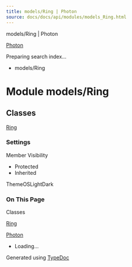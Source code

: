```yaml
---
title: models/Ring | Photon
source: docs/docs/api/modules/models_Ring.html
---
```


models/Ring | Photon

[Photon](../index.html)




Preparing search index...

* models/Ring

# Module models/Ring

## Classes

[Ring](../classes/models_Ring.Ring.html)

### Settings

Member Visibility

* Protected
* Inherited

ThemeOSLightDark

### On This Page

Classes

[Ring](#ring)

[Photon](../index.html)

* Loading...

Generated using [TypeDoc](https://typedoc.org/)
